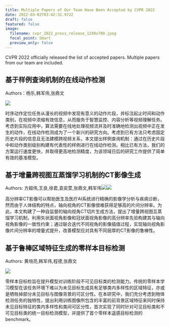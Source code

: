```yaml
---
title: Multiple Papers of Our Team Have Been Accepted by CVPR 2022
date: 2022-03-02T03:42:32.972Z
draft: false
featured: false
image:
  filename: cvpr_2022_press_release_1240x700.jpeg
  focal_point: Smart
  preview_only: false
---
```

CVPR 2022 officially released the list of accepted papers. Multiple papers from our team are included.

<!--more-->

## 基于样例查询机制的在线动作检测

Authors：杨乐,韩军伟,张鼎文

![](https://zdhxy.nwpu.edu.cn/__local/D/79/34/BD46F5798B7C192E79A249A64A1_85D899FD_66FE1.png?e=.png)

时序动作定位任务从漫长的视频中发现有意义的动作片段，并标注起止时间和动作类别，在视频中浓缩有效信息，从而服务于智慧监控、内容分析等视频理解任务。考虑到实际应用中，算法需要在线地处理视频流并及时准确地检测出视频中正在发生的动作，在线动作检测成为了一个新兴的研究方向。考虑到已有方法只考虑固定历史片段的信息且无法建模跨视频关系，本文提出样例查询机制：通过在历史片段中和动作类别级别构建有代表性的样例进行在线动作检测。相比已有方法，我们的方案运行速度更快，并取得更高地检测精度，为该领域日后的研究工作提供了简单有效的基准模型。



## 基于增量跨视图互蒸馏学习机制的CT影像生成

Authors: 方超伟,王良,徐君,袁奕萱,张鼎文,韩军伟![](https://zdhxy.nwpu.edu.cn/__local/4/54/E3/7252B849D1D30B87991A6D78A5A_AF98810D_15896.png?e=.png)![](https://zdhxy.nwpu.edu.cn/__local/5/20/E8/62296AE54FB5157A4AEA32FB315_07B2FA10_349AC.png?e=.png)

高分辨率CT影像可以帮助医生及医疗AI系统进行精确的影像学分析与疾病诊断，然而由于人体结构的特点，轴向视角的CT影像很难获得足够高的片间分辨率。为此，本文构建了一种自监督的轴向视角CT切片生成方法，提出了增量跨视图互蒸馏学习机制，利用矢状面视角影像和冠状面视角影像的高分辨率先验构建其与轴向视角影像的一致性约束；通过联合迭代不同视角的影像插值过程，实现轴向视角影像片间分辨率的增量式提升，改善模型应对具有不同层厚的CT影像的鲁棒性。



## 基于鲁棒区域特征生成的零样本目标检测

Authors: 黄培亮,韩军伟,程德,张鼎文

![](https://zdhxy.nwpu.edu.cn/__local/B/9F/AA/9C46C372F49D2C5D4BEDA0EDB0F_CA18EE01_1D342.jpg?e=.jpg)

零样本目标检旨在提升模型对训练阶段不可见目标类的检测能力。传统的零样本学习模型在该任务环境下难以为未见目标生成具有足够类内多样性的区域特征，亦或是牺牲掉部分未见目标与图像背景的可区分性。在本研究中，我们充分考虑到物体检测任务的独特性，提出利用训练图像所包含的丰富的前背景区域特征来同时保持未见目标特征的类内多样性和类间可区分性，首次实现了同时针对可见目标类和不可见目标类的统一目标检测模型，并提供了首个零样本遥感目标检测的benchmark。
